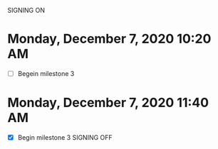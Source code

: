 SIGNING ON
# Monday, December 7, 2020 10:20 AM
- [ ] Begein milestone 3


# Monday, December 7, 2020 11:40 AM
- [x] Begin milestone 3
SIGNING OFF